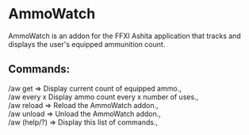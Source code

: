 # AmmoWatch
AmmoWatch is an addon for the FFXI Ashita application that tracks and displays the user's equipped ammunition count. <br />
## Commands:
/aw get => Display current count of equipped ammo., <br />
/aw every x Display ammo count every x number of uses., <br />
/aw reload => Reload the AmmoWatch addon., <br />
/aw unload => Unload the AmmoWatch addon., <br />
/aw (help/?) => Display this list of commands., <br />
